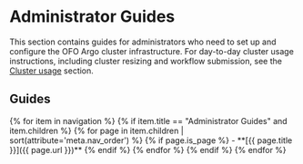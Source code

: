 # Administrator Guides

This section contains guides for administrators who need to set up and configure the OFO Argo
cluster infrastructure.  For day-to-day cluster usage instructions, including cluster resizing and
workflow submission, see the [Cluster usage](../usage) section.

## Guides

<div class="grid cards" markdown>
{% for item in navigation %}
{% if item.title == "Administrator Guides" and item.children %}
{% for page in item.children | sort(attribute='meta.nav_order') %}
{% if page.is_page %}
-   **[{{ page.title }}]({{ page.url }})**
{% endif %}
{% endfor %}
{% endif %}
{% endfor %}
</div>
